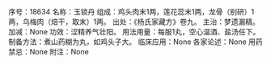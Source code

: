 序号：18634
名称：玉锁丹
组成：鸡头肉末1两，莲花蕊末1两，龙骨（别研）1两，乌梅肉（焙干，取末）1两。
出处：《杨氏家藏方》卷九。
主治：梦遗漏精。
加减：None
功效：涩精养气壮阳。
用法用量：每服1丸，空心温酒、盐汤任下。
制备方法：煮山药糊为丸，如鸡头子大。
临床应用：None
各家论述：None
用药禁忌：None
附注：None
